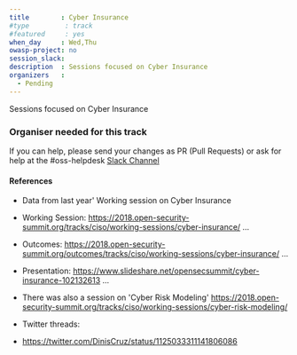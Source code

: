 ```yaml
---
title        : Cyber Insurance
#type         : track
#featured     : yes
when_day     : Wed,Thu
owasp-project: no
session_slack:
description  : Sessions focused on Cyber Insurance
organizers   :
  - Pending
---
```


Sessions focused on Cyber Insurance

### Organiser needed for this track

If you can help, please send your changes as PR (Pull Requests) or ask for help at the #oss-helpdesk [Slack Channel](/faq/reach-us-in-slack/)

#### References

- Data from last year' Working session on Cyber Insurance
 - Working Session: https://2018.open-security-summit.org/tracks/ciso/working-sessions/cyber-insurance/ …
 - Outcomes: https://2018.open-security-summit.org/outcomes/tracks/ciso/working-sessions/cyber-insurance/ …
 - Presentation: https://www.slideshare.net/opensecsummit/cyber-insurance-102132613 …

 - There was also a session on 'Cyber Risk Modeling' https://2018.open-security-summit.org/tracks/ciso/working-sessions/cyber-risk-modeling/

- Twitter threads:
 - https://twitter.com/DinisCruz/status/1125033311141806086
